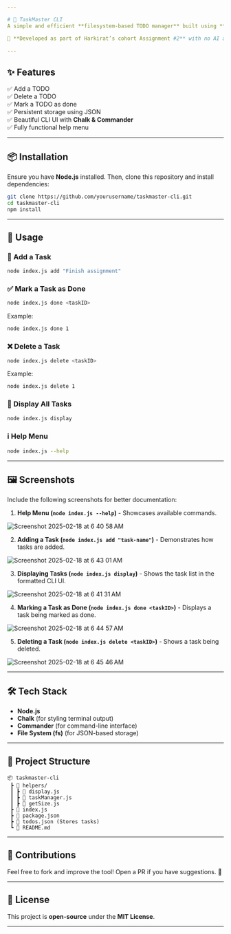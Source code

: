 ```yaml
---

# 📝 TaskMaster CLI  
A simple and efficient **filesystem-based TODO manager** built using **Node.js**.  

🚀 **Developed as part of Harkirat’s cohort Assignment #2** with no AI assistance—just official docs and hands-on coding!  

---
```


## ✨ Features  
✅ Add a TODO  
✅ Delete a TODO  
✅ Mark a TODO as done  
✅ Persistent storage using JSON  
✅ Beautiful CLI UI with **Chalk & Commander**  
✅ Fully functional help menu  

---

## 📦 Installation  

Ensure you have **Node.js** installed. Then, clone this repository and install dependencies:  

```bash
git clone https://github.com/yourusername/taskmaster-cli.git  
cd taskmaster-cli  
npm install  
```

---

## 🚀 Usage  

### 📌 Add a Task  
```bash
node index.js add "Finish assignment"
```

### ✅ Mark a Task as Done  
```bash
node index.js done <taskID>
```

Example:  
```bash
node index.js done 1
```

### ❌ Delete a Task  
```bash
node index.js delete <taskID>
```

Example:  
```bash
node index.js delete 1
```

### 📜 Display All Tasks  
```bash
node index.js display
```

### ℹ️ Help Menu  
```bash
node index.js --help
```

---

## 🖼 Screenshots  

Include the following screenshots for better documentation:  

1. **Help Menu (`node index.js --help`)** - Showcases available commands.

![Screenshot 2025-02-18 at 6 40 58 AM](https://github.com/user-attachments/assets/80c9d021-69cd-4be7-bf76-773b91303ca6)

   
2. **Adding a Task (`node index.js add "task-name"`)** - Demonstrates how tasks are added.

![Screenshot 2025-02-18 at 6 43 01 AM](https://github.com/user-attachments/assets/15046cb7-3505-4fa8-ae2e-b8116c6fbf98)

  
3. **Displaying Tasks (`node index.js display`)** - Shows the task list in the formatted CLI UI.

![Screenshot 2025-02-18 at 6 41 31 AM](https://github.com/user-attachments/assets/e50410c4-5ff4-4a86-b3c5-085b51ab5a57)


4. **Marking a Task as Done (`node index.js done <taskID>`)** - Displays a task being marked as done.

![Screenshot 2025-02-18 at 6 44 57 AM](https://github.com/user-attachments/assets/2ffcfba8-d3e9-43e5-8fa0-081bd0293b38)

   
5. **Deleting a Task (`node index.js delete <taskID>`)** - Shows a task being deleted.

![Screenshot 2025-02-18 at 6 45 46 AM](https://github.com/user-attachments/assets/e2f43d40-4a15-4c9c-a9b6-98691724265a)



---

## 🛠 Tech Stack  
- **Node.js**  
- **Chalk** (for styling terminal output)  
- **Commander** (for command-line interface)  
- **File System (fs)** (for JSON-based storage)  

---

## 📂 Project Structure  
```
📦 taskmaster-cli  
 ┣ 📂 helpers/  
 ┃ ┣ 📜 display.js  
 ┃ ┣ 📜 taskManager.js  
 ┃ ┣ 📜 getSize.js  
 ┣ 📜 index.js  
 ┣ 📜 package.json  
 ┣ 📜 todos.json (Stores tasks)  
 ┗ 📜 README.md  
```

---

## 🤝 Contributions  
Feel free to fork and improve the tool! Open a PR if you have suggestions. 🚀  

---

## 📜 License  
This project is **open-source** under the **MIT License**.  

---
